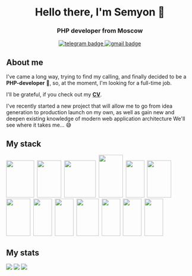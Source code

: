 <div align="center">
 <h1>Hello there, I'm Semyon 👋</h1>
 <h3>PHP developer from Moscow</h3>
 <!--<img src="https://github.com/MrShimson/MrShimson/blob/main/hellothere.gif" alt="hellothere.gif">-->
 <a href="https://t.me/mr_shimson" alt="telegram link">
  <img src="https://img.shields.io/badge/Telegram-2CA5E0?style=for-the-badge&logo=telegram&logoColor=white" alt="telegram badge">
 </a>
 <a href="mailto:semnikiforov2000@gmail.com" alt="email link">
  <img src="https://img.shields.io/badge/Gmail-D14836?style=for-the-badge&logo=gmail&logoColor=white" alt="gmail badge">
 </a>
</div>

## About me
I've came a long way, trying to find my calling, and finally decided to be a **PHP-developer** 🐘,
so, at the moment, I'm looking for a full-time job.

I'll be grateful, if you check out my **[CV](https://hh.ru/applicant/resumes/view?resume=0b40d02fff0e063a9e0039ed1f694267746e61)**.

I've recently started a new project that will allow me to go from idea generation to production launch on my own, as well as gain new and deepen existing knowledge of modern web application architecture
We'll see where it takes me... 😅

## My stack
<img src="https://cdn.jsdelivr.net/gh/devicons/devicon@latest/icons/php/php-original.svg" width="75" height="100" />&nbsp;
<img src="https://cdn.jsdelivr.net/gh/devicons/devicon@latest/icons/composer/composer-original.svg" width="65" height="100" />&nbsp;
<img src="https://cdn.jsdelivr.net/gh/devicons/devicon@latest/icons/laravel/laravel-original-wordmark.svg" width="85" height="100" />&nbsp;
<img src="https://cdn.jsdelivr.net/gh/devicons/devicon@latest/icons/mysql/mysql-plain-wordmark.svg" width="65" height="115" />&nbsp;
<img src="https://cdn.jsdelivr.net/gh/devicons/devicon@latest/icons/redis/redis-original.svg" width="50" height="100" />&nbsp;
<img src="https://cdn.jsdelivr.net/gh/devicons/devicon@latest/icons/nginx/nginx-original.svg" width="65" height="100" />&nbsp;
<img src="https://cdn.jsdelivr.net/gh/devicons/devicon@latest/icons/docker/docker-original.svg" width="65" height="100" />&nbsp;
<img src="https://cdn.jsdelivr.net/gh/devicons/devicon@latest/icons/html5/html5-original.svg" width="50" height="100" />&nbsp;
<img src="https://cdn.jsdelivr.net/gh/devicons/devicon@latest/icons/css3/css3-original.svg" width="50" height="100" />&nbsp;
<img src="https://cdn.jsdelivr.net/gh/devicons/devicon@latest/icons/bootstrap/bootstrap-original.svg" width="60" height="100" />&nbsp;
<img src="https://cdn.jsdelivr.net/gh/devicons/devicon@latest/icons/git/git-original.svg" width="50" height="100" />&nbsp;
<img src="https://cdn.jsdelivr.net/gh/devicons/devicon@latest/icons/githubactions/githubactions-original.svg" width="50" height="100" />&nbsp;
<img src="https://cdn.jsdelivr.net/gh/devicons/devicon@latest/icons/postman/postman-original.svg" width="50" height="100" />&nbsp;

## My stats

![](http://github-profile-summary-cards.vercel.app/api/cards/profile-details?username=MrShimson&theme=midnight_purple)
![](http://github-profile-summary-cards.vercel.app/api/cards/stats?username=MrShimson&theme=midnight_purple)
![](http://github-profile-summary-cards.vercel.app/api/cards/most-commit-language?username=MrShimson&theme=midnight_purple)
